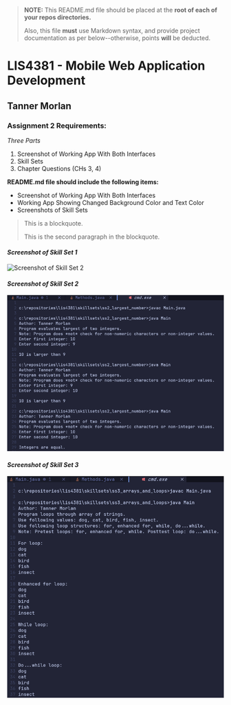 > **NOTE:** This README.md file should be placed at the **root of each of your repos directories.**
>
>Also, this file **must** use Markdown syntax, and provide project documentation as per below--otherwise, points **will** be deducted.
>

# LIS4381 - Mobile Web Application Development

## Tanner Morlan

### **Assignment 2 Requirements:**

*Three Parts*

1. Screenshot of Working App With Both Interfaces
2. Skill Sets
3. Chapter Questions (CHs 3, 4)

**README.md file should include the following items:**

- Screenshot of Working App With Both Interfaces
- Working App Showing Changed Background Color and Text Color
- Screenshots of Skill Sets

> This is a blockquote.
> 
> This is the second paragraph in the blockquote.
>

#### *Screenshot of Skill Set 1*
![Screenshot of Skill Set 2](img/ss1/even_or_odd "Screenshot of Skill Set 1")

#### *Screenshot of Skill Set 2*
![Screenshot of Skill Set 2](img/ss2_largest_number.png "Screenshot of Skill Set 2")

#### *Screenshot of Skill Set 3*
![Screenshot of Skill Set 3](img/ss3_arrays_and_loops.png "Screenshot of Skill Set 3")

